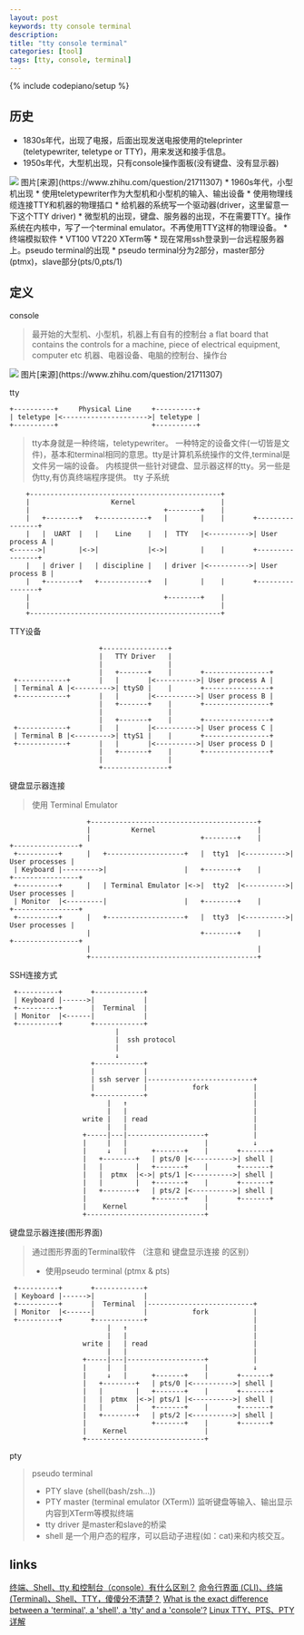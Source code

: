 ```yaml
---
layout: post
keywords: tty console terminal 
description: 
title: "tty console terminal"
categories: [tool]
tags: [tty, console, terminal]
---
```

{% include codepiano/setup %}

## 历史
* 1830s年代，出现了电报，后面出现发送电报使用的teleprinter (teletypewriter, teletype or TTY)，用来发送和接手信息。
* 1950s年代，大型机出现，只有console操作面板(没有键盘、没有显示器)
<img src="/image/tty_console_terminal_1.jpg" />
图片[来源](https://www.zhihu.com/question/21711307)
* 1960s年代，小型机出现
* 使用teletypewriter作为大型机和小型机的输入、输出设备
    * 使用物理线缆连接TTY和机器的物理插口
    * 给机器的系统写一个驱动器(driver，这里留意一下这个TTY driver)
* 微型机的出现，键盘、服务器的出现，不在需要TTY。操作系统在内核中，写了一个terminal emulator。不再使用TTY这样的物理设备。
    * 终端模拟软件
    * VT100 VT220  XTerm等
* 现在常用ssh登录到一台远程服务器上。pseudo terminal的出现
    * pseudo terminal分为2部分，master部分(ptmx)，slave部分(pts/0,pts/1)

## 定义
console
> 最开始的大型机、小型机，机器上有自有的控制台
> a flat board that contains the controls for a machine, piece of electrical equipment, computer etc
> 机器、电器设备、电脑的控制台、操作台
<img src="/image/tty_console_terminal_1.jpg" />
图片[来源](https://www.zhihu.com/question/21711307)

tty
```
+----------+     Physical Line     +----------+
| teletype |<--------------------->| teletype |
+----------+                       +----------+
```
> tty本身就是一种终端，teletypewriter。
> 一种特定的设备文件(一切皆是文件)，基本和terminal相同的意思。tty是计算机系统操作的文件,terminal是文件另一端的设备。
> 内核提供一些针对键盘、显示器这样的tty。另一些是伪tty,有仿真终端程序提供。
tty 子系统
```
    +-----------------------------------------------+
    |                    Kernel                     |
    |                                 +--------+    |
    |   +--------+   +------------+   |        |    |       +----------------+
    |   |  UART  |   |    Line    |   |  TTY   |<---------->| User process A |
<------>|        |<->|            |<->|        |    |       +----------------+
    |   | driver |   | discipline |   | driver |<---------->| User process B |
    |   +--------+   +------------+   |        |    |       +----------------+
    |                                 +--------+    |
    |                                               |
    +-----------------------------------------------+
```
TTY设备
```
                      +----------------+
                      |   TTY Driver   |
                      |                |
                      |   +-------+    |       +----------------+
 +------------+       |   |       |<---------->| User process A |
 | Terminal A |<--------->| ttyS0 |    |       +----------------+
 +------------+       |   |       |<---------->| User process B |
                      |   +-------+    |       +----------------+
                      |                |
                      |   +-------+    |       +----------------+
 +------------+       |   |       |<---------->| User process C |
 | Terminal B |<--------->| ttyS1 |    |       +----------------+
 +------------+       |   |       |<---------->| User process D |
                      |   +-------+    |       +----------------+
                      |                |
                      +----------------+
```

键盘显示器连接
> 使用 Terminal Emulator 
```
                   +-----------------------------------------+
                   |          Kernel                         |
                   |                           +--------+    |       +----------------+ 
 +----------+      |   +-------------------+   |  tty1  |<---------->| User processes |
 | Keyboard |--------->|                   |   +--------+    |       +----------------+
 +----------+      |   | Terminal Emulator |<->|  tty2  |<---------->| User processes |
 | Monitor  |<---------|                   |   +--------+    |       +----------------+
 +----------+      |   +-------------------+   |  tty3  |<---------->| User processes |
                   |                           +--------+    |       +----------------+
                   |                                         |
                   +-----------------------------------------+
```

SSH连接方式
```
 +----------+       +------------+
 | Keyboard |------>|            |
 +----------+       |  Terminal  |
 | Monitor  |<------|            |
 +----------+       +------------+
                          |
                          |  ssh protocol
                          |
                          ↓
                    +------------+
                    |            |
                    | ssh server |--------------------------+
                    |            |           fork           |
                    +------------+                          |
                        |   ↑                               |
                        |   |                               |
                  write |   | read                          |
                        |   |                               |
                  +-----|---|-------------------+           |
                  |     |   |                   |           ↓
                  |     ↓   |      +-------+    |       +-------+
                  |   +--------+   | pts/0 |<---------->| shell |
                  |   |        |   +-------+    |       +-------+
                  |   |  ptmx  |<->| pts/1 |<---------->| shell |
                  |   |        |   +-------+    |       +-------+
                  |   +--------+   | pts/2 |<---------->| shell |
                  |                +-------+    |       +-------+
                  |    Kernel                   |
                  +-----------------------------+
```

键盘显示器连接(图形界面)
> 通过图形界面的Terminal软件 （注意和 键盘显示连接  的区别）
> * 使用pseudo terminal (ptmx & pts)
```
 +----------+       +------------+
 | Keyboard |------>|            |
 +----------+       |  Terminal  |--------------------------+
 | Monitor  |<------|            |           fork           |
 +----------+       +------------+                          |
                        |   ↑                               |
                        |   |                               |
                  write |   | read                          |
                        |   |                               |
                  +-----|---|-------------------+           |
                  |     |   |                   |           ↓
                  |     ↓   |      +-------+    |       +-------+
                  |   +--------+   | pts/0 |<---------->| shell |
                  |   |        |   +-------+    |       +-------+
                  |   |  ptmx  |<->| pts/1 |<---------->| shell |
                  |   |        |   +-------+    |       +-------+
                  |   +--------+   | pts/2 |<---------->| shell |
                  |                +-------+    |       +-------+
                  |    Kernel                   |
                  +-----------------------------+
```

pty
> pseudo terminal
> * PTY slave  (shell(bash/zsh...))
> * PTY master (terminal emulator (XTerm)) 监听键盘等输入、输出显示内容到XTerm等模拟终端
> * tty driver 是master和slave的桥梁
> * shell 是一个用户态的程序，可以启动子进程(如：cat)来和内核交互。

## links
[终端、Shell、tty 和控制台（console）有什么区别？](https://www.zhihu.com/question/21711307)
[命令行界面 (CLI)、终端 (Terminal)、Shell、TTY，傻傻分不清楚？](https://segmentfault.com/a/1190000016129862)
[What is the exact difference between a 'terminal', a 'shell', a 'tty' and a 'console'?](https://unix.stackexchange.com/questions/4126/what-is-the-exact-difference-between-a-terminal-a-shell-a-tty-and-a-con)
[Linux TTY、PTS、PTY详解](https://my.oschina.net/u/3477605/blog/3025534)